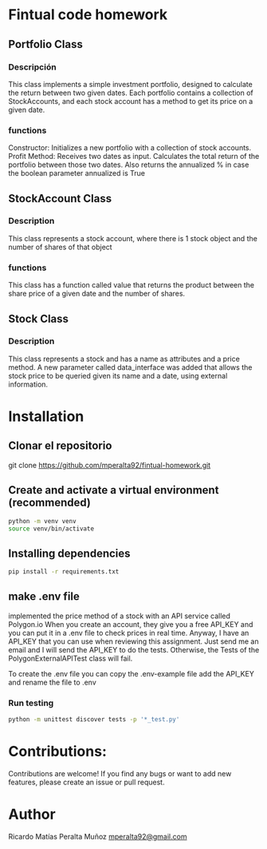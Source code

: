 # Fintual code homework

## Portfolio Class
### Descripción

This class implements a simple investment portfolio, designed to calculate the return between two given dates. Each portfolio contains a collection of StockAccounts, and each stock account has a method to get its price on a given date.

 ### functions
Constructor: Initializes a new portfolio with a collection of stock accounts.
Profit Method:
Receives two dates as input.
Calculates the total return of the portfolio between those two dates. Also returns the annualized % in case the boolean parameter annualized is True

## StockAccount Class

### Description
This class represents a stock account, where there is 1 stock object and the number of shares of that object
### functions
This class has a function called value that returns the product between the share price of a given date and the number of shares.

## Stock Class
### Description
This class represents a stock and has a name as attributes and a price method.
A new parameter called data_interface was added that allows the stock price to be queried given its name and a date, using external information.

# Installation

## Clonar el repositorio
git clone https://github.com/mperalta92/fintual-homework.git

## Create and activate a virtual environment (recommended)
```bash
python -m venv venv
source venv/bin/activate
```
## Installing dependencies
```bash
pip install -r requirements.txt

```
## make .env file
implemented the price method of a stock with an API service called Polygon.io
When you create an account, they give you a free API_KEY and you can put it in a .env file to check prices in real time. Anyway, I have an API_KEY that you can use when reviewing this assignment. Just send me an email and I will send the API_KEY to do the tests. Otherwise, the Tests of the PolygonExternalAPITest class will fail.

To create the .env file you can copy the .env-example file add the API_KEY and rename the file to .env


### Run testing
```bash
python -m unittest discover tests -p '*_test.py'
```

# Contributions:

Contributions are welcome! If you find any bugs or want to add new features, please create an issue or pull request.

# Author

Ricardo Matías Peralta Muñoz
mperalta92@gmail.com
